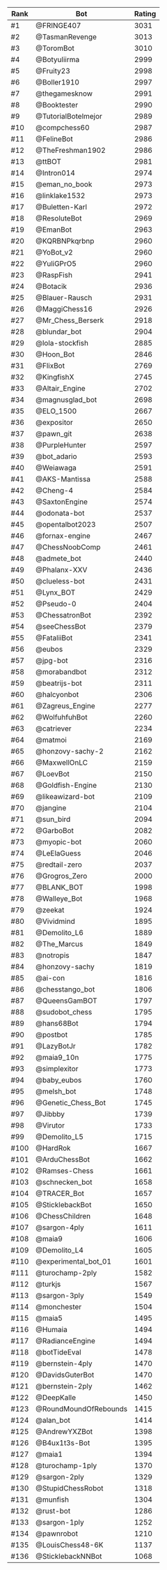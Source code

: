 Rank|Bot|Rating
---|---|---
#1|@FRINGE407|3031
#2|@TasmanRevenge|3013
#3|@ToromBot|3010
#4|@Botyuliirma|2999
#5|@Fruity23|2998
#6|@Boller1910|2997
#7|@thegamesknow|2991
#8|@Booktester|2990
#9|@TutorialBotelmejor|2989
#10|@compchess60|2987
#11|@FelineBot|2986
#12|@TheFreshman1902|2986
#13|@ttBOT|2981
#14|@Intron014|2974
#15|@eman_no_book|2973
#16|@linklake1532|2973
#17|@Buletten-Karl|2972
#18|@ResoluteBot|2969
#19|@EmanBot|2963
#20|@KQRBNPkqrbnp|2960
#21|@YoBot_v2|2960
#22|@YuliGPrO5|2960
#23|@RaspFish|2941
#24|@Botacik|2936
#25|@Blauer-Rausch|2931
#26|@MaggiChess16|2926
#27|@Mr_Chess_Berserk|2918
#28|@blundar_bot|2904
#29|@lola-stockfish|2885
#30|@Hoon_Bot|2846
#31|@FlixBot|2769
#32|@KingfishX|2745
#33|@Altair_Engine|2702
#34|@magnusglad_bot|2698
#35|@ELO_1500|2667
#36|@expositor|2650
#37|@pawn_git|2638
#38|@PurpleHunter|2597
#39|@bot_adario|2593
#40|@Weiawaga|2591
#41|@AKS-Mantissa|2588
#42|@Cheng-4|2584
#43|@SaxtonEngine|2574
#44|@odonata-bot|2537
#45|@opentalbot2023|2507
#46|@fornax-engine|2467
#47|@ChessNoobComp|2461
#48|@admete_bot|2440
#49|@Phalanx-XXV|2436
#50|@clueless-bot|2431
#51|@Lynx_BOT|2429
#52|@Pseudo-0|2404
#53|@ChessatronBot|2392
#54|@seeChessBot|2379
#55|@FataliiBot|2341
#56|@eubos|2329
#57|@jpg-bot|2316
#58|@morabandbot|2312
#59|@beatrijs-bot|2311
#60|@halcyonbot|2306
#61|@Zagreus_Engine|2277
#62|@WolfuhfuhBot|2260
#63|@catriever|2234
#64|@matmoi|2169
#65|@honzovy-sachy-2|2162
#66|@MaxwellOnLC|2159
#67|@LoevBot|2150
#68|@Goldfish-Engine|2130
#69|@likeawizard-bot|2109
#70|@jangine|2104
#71|@sun_bird|2094
#72|@GarboBot|2082
#73|@myopic-bot|2060
#74|@LeElaGuess|2046
#75|@redtail-zero|2037
#76|@Grogros_Zero|2000
#77|@BLANK_BOT|1998
#78|@Walleye_Bot|1968
#79|@zeekat|1924
#80|@Vividmind|1895
#81|@Demolito_L6|1889
#82|@The_Marcus|1849
#83|@notropis|1847
#84|@honzovy-sachy|1819
#85|@ai-con|1816
#86|@chesstango_bot|1806
#87|@QueensGamBOT|1797
#88|@sudobot_chess|1795
#89|@hans68Bot|1794
#90|@postbot|1785
#91|@LazyBotJr|1782
#92|@maia9_10n|1775
#93|@simplexitor|1773
#94|@baby_eubos|1760
#95|@melsh_bot|1748
#96|@Genetic_Chess_Bot|1745
#97|@Jibbby|1739
#98|@Virutor|1733
#99|@Demolito_L5|1715
#100|@HardRok|1667
#101|@ArduChessBot|1662
#102|@Ramses-Chess|1661
#103|@schnecken_bot|1658
#104|@TRACER_Bot|1657
#105|@SticklebackBot|1650
#106|@ChessChildren|1648
#107|@sargon-4ply|1611
#108|@maia9|1606
#109|@Demolito_L4|1605
#110|@experimental_bot_01|1601
#111|@turochamp-2ply|1582
#112|@turkjs|1567
#113|@sargon-3ply|1549
#114|@monchester|1504
#115|@maia5|1495
#116|@Humaia|1494
#117|@RadianceEngine|1494
#118|@botTideEval|1478
#119|@bernstein-4ply|1470
#120|@DavidsGuterBot|1470
#121|@bernstein-2ply|1462
#122|@DeepKalle|1450
#123|@RoundMoundOfRebounds|1415
#124|@alan_bot|1414
#125|@AndrewYXZBot|1398
#126|@B4ux1t3s-Bot|1395
#127|@maia1|1394
#128|@turochamp-1ply|1370
#129|@sargon-2ply|1329
#130|@StupidChessRobot|1318
#131|@munfish|1304
#132|@rust-bot|1286
#133|@sargon-1ply|1252
#134|@pawnrobot|1210
#135|@LouisChess48-6K|1137
#136|@SticklebackNNBot|1068
